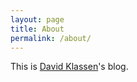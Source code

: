 ```yaml
---
layout: page
title: About
permalink: /about/
---
```


This is [David Klassen](https://github.com/daklassen)'s blog.
